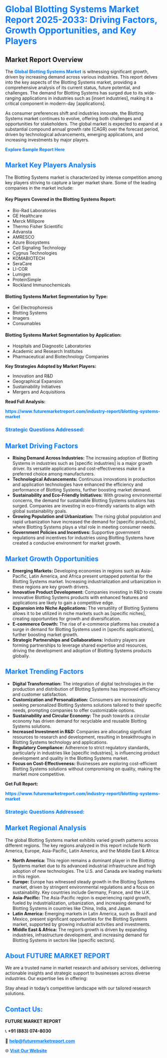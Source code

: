 <h1 style="color: #007BFF;">Global Blotting Systems Market Report 2025-2033: Driving Factors, Growth Opportunities, and Key Players</h1>

<section id="overview">
<h2>Market Report Overview</h2>
<p>The <a href="https://www.futuremarketreport.com/industry-report/blotting-systems-market" style="color: #007BFF; text-decoration: none;"><strong>Global Blotting Systems Market</strong></a> is witnessing significant growth, driven by increasing demand across various industries. This report delves into the key aspects of the Blotting Systems market, providing a comprehensive analysis of its current status, future potential, and challenges. The demand for Blotting Systems has surged due to its wide-ranging applications in industries such as [insert industries], making it a critical component in modern-day [applications].</p>
<p>As consumer preferences shift and industries innovate, the Blotting Systems market continues to evolve, offering both challenges and opportunities for stakeholders. The global market is expected to expand at a substantial compound annual growth rate (CAGR) over the forecast period, driven by technological advancements, emerging applications, and increasing investments by major players.</p>
</section>

<section id="overview">
<p><a href="https://www.futuremarketreport.com/request-sample/reportId=64034" style="color: #007BFF; text-decoration: none;"><strong>Explore Sample Report Here</strong></a></p>
</section>

<section id="key-players">
<h2 style="color: #007BFF;">Market Key Players Analysis</h2>
<p>The Blotting Systems market is characterized by intense competition among key players striving to capture a larger market share. Some of the leading companies in the market include:</p>
<h4>Key Players Covered in the Blotting Systems Report:</h4>
<ul><li>Bio-Rad Laboratories</li><li>GE Healthcare</li><li>Merck Millipore</li><li>Thermo Fisher Scientific</li><li>Advansta</li><li>AMRESCO</li><li>Azure Biosystems</li><li>Cell Signaling Technology</li><li>Cygnus Technologies</li><li>KOMABIOTECH</li><li>SeraCare</li><li>LI-COR</li><li>Lumigen</li><li>ProteinSimple</li><li>Rockland Immunochemicals</li></ul>
<h4>Blotting Systems Market Segmentation by Type:</h4>
<ul><li>Gel Electrophoresis</li><li>Blotting Systems</li><li>Imagers</li><li>Consumables</li></ul>

<h4>Blotting Systems Market Segmentation by Application:</h4>
<ul><li>Hospitals and Diagnostic Laboratories</li><li>Academic and Research Institutes</li><li>Pharmaceutical and Biotechnology Companies</li></ul>
<p><strong>Key Strategies Adopted by Market Players:</strong></p>
<ul>
<li>Innovation and R&D</li>
<li>Geographical Expansion</li>
<li>Sustainability Initiatives</li>
<li>Mergers and Acquisitions</li>
</ul>
</section>

<section>
<p><strong>Read Full Analysis: </strong></p><a href="https://www.futuremarketreport.com/industry-report/blotting-systems-market" style="color: #007BFF; text-decoration: none;"><strong>https://www.futuremarketreport.com/industry-report/blotting-systems-market</strong></a>
<h3 style="color: #007BFF;">Strategic Questions Addressed:</h3>
</section>

<section id="driving-factors">
<h2 style="color: #007BFF;">Market Driving Factors</h2>
<ul>
<li><strong>Rising Demand Across Industries:</strong> The increasing adoption of Blotting Systems in industries such as [specific industries] is a major growth driver. Its versatile applications and cost-effectiveness make it a preferred choice among manufacturers.</li>
<li><strong>Technological Advancements:</strong> Continuous innovations in production and application technologies have enhanced the efficiency and performance of Blotting Systems, further boosting market demand.</li>
<li><strong>Sustainability and Eco-Friendly Initiatives:</strong> With growing environmental concerns, the demand for sustainable Blotting Systems solutions has surged. Companies are investing in eco-friendly variants to align with global sustainability goals.</li>
<li><strong>Growing Population and Urbanization:</strong> The rising global population and rapid urbanization have increased the demand for [specific products], where Blotting Systems plays a vital role in meeting consumer needs.</li>
<li><strong>Government Policies and Incentives:</strong> Supportive government regulations and incentives for industries using Blotting Systems have created a conducive environment for market growth.</li>
</ul>
</section>

<section id="growth-opportunities">
<h2 style="color: #007BFF;">Market Growth Opportunities</h2>
<ul>
<li><strong>Emerging Markets:</strong> Developing economies in regions such as Asia-Pacific, Latin America, and Africa present untapped potential for the Blotting Systems market. Increasing industrialization and urbanization in these regions are key growth drivers.</li>
<li><strong>Innovative Product Development:</strong> Companies investing in R&D to create innovative Blotting Systems products with enhanced features and applications are likely to gain a competitive edge.</li>
<li><strong>Expansion into Niche Applications:</strong> The versatility of Blotting Systems allows it to be utilized in niche markets such as [specific niches], creating opportunities for growth and diversification.</li>
<li><strong>E-commerce Growth:</strong> The rise of e-commerce platforms has created a surge in demand for Blotting Systems used in [specific applications], further boosting market growth.</li>
<li><strong>Strategic Partnerships and Collaborations:</strong> Industry players are forming partnerships to leverage shared expertise and resources, driving the development and adoption of Blotting Systems products globally.</li>
</ul>
</section>

<section id="trending-factors">
<h2 style="color: #007BFF;">Market Trending Factors</h2>
<ul>
<li><strong>Digital Transformation:</strong> The integration of digital technologies in the production and distribution of Blotting Systems has improved efficiency and customer satisfaction.</li>
<li><strong>Customization and Personalization:</strong> Consumers are increasingly seeking personalized Blotting Systems solutions tailored to their specific needs, prompting companies to offer customizable options.</li>
<li><strong>Sustainability and Circular Economy:</strong> The push towards a circular economy has driven demand for recyclable and reusable Blotting Systems solutions.</li>
<li><strong>Increased Investment in R&D:</strong> Companies are allocating significant resources to research and development, resulting in breakthroughs in Blotting Systems technology and applications.</li>
<li><strong>Regulatory Compliance:</strong> Adherence to strict regulatory standards, particularly in industries like [specific industries], is influencing product development and quality in the Blotting Systems market.</li>
<li><strong>Focus on Cost-Effectiveness:</strong> Businesses are exploring cost-efficient Blotting Systems solutions without compromising on quality, making the market more competitive.</li>
</ul>
</section>

<section>
<p><strong>Get Full Report: </strong></p><a href="https://www.futuremarketreport.com/industry-report/blotting-systems-market" style="color: #007BFF; text-decoration: none;"><strong>https://www.futuremarketreport.com/industry-report/blotting-systems-market</strong></a>
<h3 style="color: #007BFF;">Strategic Questions Addressed:</h3>
</section>


<section id="regional-analysis">
<h2 style="color: #007BFF;">Market Regional Analysis</h2>
<p>The global Blotting Systems market exhibits varied growth patterns across different regions. The key regions analyzed in this report include North America, Europe, Asia-Pacific, Latin America, and the Middle East & Africa:</p>
<ul>
<li><strong>North America:</strong> This region remains a dominant player in the Blotting Systems market due to its advanced industrial infrastructure and high adoption of new technologies. The U.S. and Canada are leading markets in this region.</li>
<li><strong>Europe:</strong> Europe has witnessed steady growth in the Blotting Systems market, driven by stringent environmental regulations and a focus on sustainability. Key countries include Germany, France, and the U.K.</li>
<li><strong>Asia-Pacific:</strong> The Asia-Pacific region is experiencing rapid growth, fueled by industrialization, urbanization, and increasing demand for Blotting Systems in countries like China, India, and Japan.</li>
<li><strong>Latin America:</strong> Emerging markets in Latin America, such as Brazil and Mexico, present significant opportunities for the Blotting Systems market, supported by growing industrial activities and investments.</li>
<li><strong>Middle East & Africa:</strong> The region’s growth is driven by expanding industries, infrastructure development, and increasing demand for Blotting Systems in sectors like [specific sectors].</li>
</ul>
</section>

<footer>
<h2 style="color: #007BFF;">About FUTURE MARKET REPORT</h2>
<p>We are a trusted name in market research and advisory services, delivering actionable insights and strategic support to businesses across diverse industries. Our expertise lies in offering:</p>

<p>Stay ahead in today’s competitive landscape with our tailored research solutions.</p>

<h2 style="color: #007BFF;">Contact Us:</h2>
<p><strong>FUTURE MARKET REPORT</strong></p>
<p>📞 <strong>+91 (883) 074-8030</strong></p>
<p>📧 <strong><a href="mailto:help@futuremarketreport.com" style="color: #007BFF;">help@futuremarketreport.com</a></strong></p>
<p>🌐 <strong><a href="https://www.futuremarketreport.com/" style="color: #007BFF;">Visit Our Website</a></strong></p>
</footer>